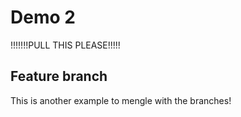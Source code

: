 # Demo 2

!!!!!!!PULL THIS PLEASE!!!!!

## Feature branch

This is another example to mengle with the branches!
